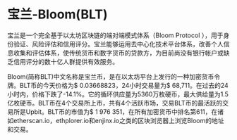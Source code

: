 # 宝兰-Bloom(BLT)

宝兰是一个完全基于以太坊区块链的端对端模式体系（Bloom Protocol ），用于身份验证、风险评估和信用评分。宝兰能够运用去中心化技术平台体系，改善个人信息收集和评估体系，使传统货币和数字货币的贷款方，为目前尚没有银行帐户或缺乏信用评分的数十亿人群提供有效服务。

Bloom(简称BLT)中文名称是宝兰币，是在以太坊平台上发行的一种加密货币令牌。BLT币的今天价格为$ 0.03668823，24小时交易量为$ 68,711。在过去的24小时内，价格下跌了-14.1%。它的循环供应量为5360万枚硬币，最大供给量为1.5亿枚硬币。BLT币在4个交易所上市，共有4个活跃市场，交易BLT币的最活跃的交易所是Upbit。BLT币的市值为$ 1 976 351，在所有加密货币中排名第611，在诸如etherscan.io，ethplorer.io和enjinx.io之类的区块浏览器上浏览Bloom的地址和交易。
